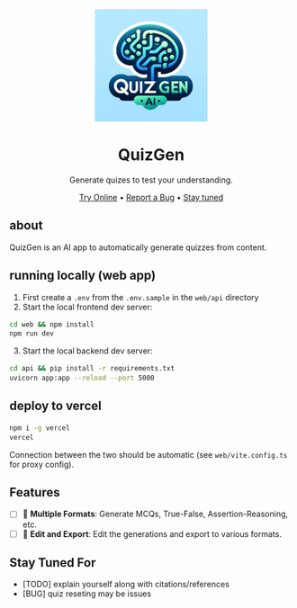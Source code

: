 <div style="text-align:center">
<img src="docs/logo.webp" alt="QuizGen Logo" width=200></img>

# QuizGen

Generate quizes to test your understanding.

[Try Online](http://....vercel.app) •
[Report a Bug](https://github.com/arunpatro/quizgen/issues) •
[Stay tuned](#stay-tuned-for)

</div>

## about

QuizGen is an AI app to automatically generate quizzes from content.

## running locally (web app)

1. First create a `.env` from the `.env.sample` in the `web/api` directory
2. Start the local frontend dev server:

```sh
cd web && npm install
npm run dev
```

3. Start the local backend dev server:

```sh
cd api && pip install -r requirements.txt
uvicorn app:app --reload --port 5000
```

## deploy to vercel

```sh
npm i -g vercel
vercel
```

Connection between the two should be automatic (see `web/vite.config.ts` for proxy config).

## Features

- [ ] 🌳 **Multiple Formats**: Generate MCQs, True-False, Assertion-Reasoning, etc.
- [ ] 🧠 **Edit and Export**: Edit the generations and export to various formats.

## Stay Tuned For

- [TODO] explain yourself along with citations/references
- [BUG] quiz reseting may be issues
